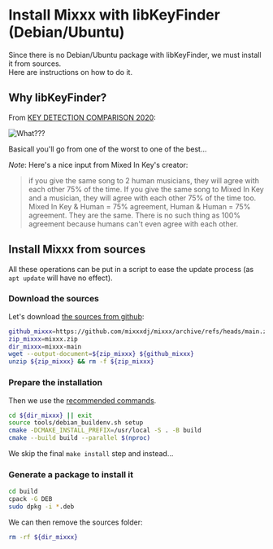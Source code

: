 # Install Mixxx with libKeyFinder (Debian/Ubuntu)

Since there is no Debian/Ubuntu package with libKeyFinder, we must install it from sources.  
Here are instructions on how to do it.

## Why libKeyFinder?

From [KEY DETECTION COMPARISON 2020](https://www.reddit.com/r/DJs/comments/hwlzyt/key_detection_comparison_2020/):  

![What???](https://i.redd.it/zs186m2cpnc51.png "KEY DETECTION COMPARISON 2020")

Basicall you'll go from one of the worst to one of the best…

*Note*: Here's a nice input from Mixed In Key's creator:
> if you give the same song to 2 human musicians, they will agree with each other 75% of the time. If you give the same song to Mixed In Key and a musician, they will agree with each other 75% of the time too.
> Mixed In Key & Human = 75% agreement, Human & Human = 75% agreement. They are the same. There is no such thing as 100% agreement because humans can't even agree with each other.

## Install Mixxx from sources

All these operations can be put in a script to ease the update process (as `apt update` will have no effect).  

### Download the sources

Let's download [the sources from github](https://github.com/mixxxdj/mixxx):

```bash
github_mixxx=https://github.com/mixxxdj/mixxx/archive/refs/heads/main.zip
zip_mixxx=mixxx.zip
dir_mixxx=mixxx-main
wget --output-document=${zip_mixxx} ${github_mixxx}
unzip ${zip_mixxx} && rm -f ${zip_mixxx} 
```

### Prepare the installation

Then we use the [recommended commands](https://github.com/mixxxdj/mixxx/wiki/Compiling-On-Linux).

```bash
cd ${dir_mixxx} || exit
source tools/debian_buildenv.sh setup
cmake -DCMAKE_INSTALL_PREFIX=/usr/local -S . -B build
cmake --build build --parallel $(nproc)
```

We skip the final `make install` step and instead…

### Generate a package to install it

```bash
cd build
cpack -G DEB
sudo dpkg -i *.deb
```

We can then remove the sources folder:

```bash
rm -rf ${dir_mixxx}
```
